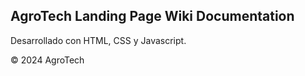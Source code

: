## AgroTech Landing Page Wiki Documentation
Desarrollado con HTML, CSS y Javascript.

&copy; 2024 AgroTech
